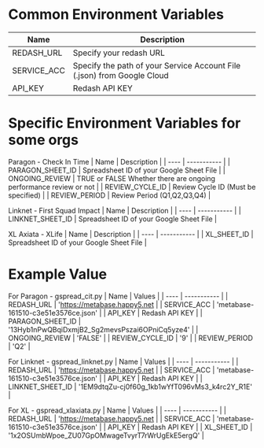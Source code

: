 # Common Environment Variables
| Name | Description |
| ---- | ----------- |
| REDASH_URL | Specify your redash URL |
| SERVICE_ACC | Specify the path of your Service Account File (.json) from Google Cloud |
| API_KEY | Redash API KEY |

# Specific Environment Variables for some orgs
Paragon - Check In Time
| Name | Description |
| ---- | ----------- |
| PARAGON_SHEET_ID | Spreadsheet ID of your Google Sheet File |
| ONGOING_REVIEW | TRUE or FALSE Whether there are ongoing performance review or not |
| REVIEW_CYCLE_ID | Review Cycle ID (Must be specified) |
| REVIEW_PERIOD | Review Period (Q1,Q2,Q3,Q4) |

Linknet - First Squad Impact
| Name | Description |
| ---- | ----------- |
| LINKNET_SHEET_ID | Spreadsheet ID of your Google Sheet File |

XL Axiata - XLife
| Name | Description |
| ---- | ----------- |
| XL_SHEET_ID | Spreadsheet ID of your Google Sheet File |

# Example Value
For Paragon - gspread_cit.py
| Name | Values |
| ---- | ----------- |
| REDASH_URL | 'https://metabase.happy5.net |
| SERVICE_ACC | 'metabase-161510-c3e51e3576ce.json' |
| API_KEY | Redash API KEY |
| PARAGON_SHEET_ID | '13Hyb1nPwQBqiDxmjB2_Sg2mevsPszai6OPniCq5yze4' |
| ONGOING_REVIEW | 'FALSE' |
| REVIEW_CYCLE_ID | '9' |
| REVIEW_PERIOD | 'Q2' |

For Linknet - gspread_linknet.py
| Name | Values |
| ---- | ----------- |
| REDASH_URL | 'https://metabase.happy5.net |
| SERVICE_ACC | 'metabase-161510-c3e51e3576ce.json' |
| API_KEY | Redash API KEY |
| LINKNET_SHEET_ID | '1EM9dtqZu-cj0f60g_1kb1wYfT096vMs3_k4rc2Y_R1E' |

For XL - gspread_xlaxiata.py
| Name | Values |
| ---- | ----------- |
| REDASH_URL | 'https://metabase.happy5.net |
| SERVICE_ACC | 'metabase-161510-c3e51e3576ce.json' |
| API_KEY | Redash API KEY |
| XL_SHEET_ID | '1x2OSUmbWpoe_ZU07GpOMwageTvyrT7rWrUgEkE5ergQ' |
